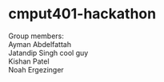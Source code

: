 # cmput401-hackathon
Group members:  
Ayman Abdelfattah  
Jatandip Singh cool guy  
Kishan Patel  
Noah Ergezinger  
